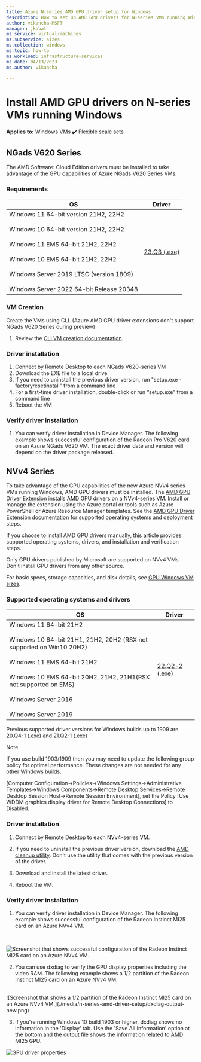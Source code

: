 ```yaml
---
title: Azure N-series AMD GPU driver setup for Windows 
description: How to set up AMD GPU drivers for N-series VMs running Windows Server or Windows in Azure
author: vikancha-MSFT
manager: jkabat
ms.service: virtual-machines
ms.subservice: sizes
ms.collection: windows
ms.topic: how-to
ms.workload: infrastructure-services
ms.date: 04/13/2023
ms.author: vikancha

---
```


# Install AMD GPU drivers on N-series VMs running Windows

**Applies to:** Windows VMs :heavy_check_mark: Flexible scale sets 

## NGads V620 Series ##
The AMD Software: Cloud Edition drivers must be installed to take advantage of the GPU capabilities of Azure NGads V620 Series VMs.

### Requirements

| OS | Driver |
| -------- |------------- |
| Windows 11 64-bit version 21H2, 22H2<br/><br/>Windows 10 64-bit version 21H2, 22H2 <br/><br/>Windows 11 EMS 64-bit 21H2, 22H2<br/><br/> Windows 10 EMS 64-bit 21H2, 22H2<br/><br/>Windows Server 2019 LTSC (version 1809)<br/><br/>Windows Server 2022 64-bit Release 20348 | [23.Q3 (.exe)](https://go.microsoft.com/fwlink/?linkid=2248541) |

### VM Creation
Create the VMs using CLI. (Azure AMD GPU driver extensions don't support NGads  V620 Series during preview)
1. Review the [CLI VM creation documentation](/azure/virtual-machines/windows/quick-create-cli).

### Driver installation
1.	Connect by Remote Desktop to each NGads V620-series VM<br>
2. Download the EXE file to a local drive<br>
3. If you need to uninstall the previous driver version, run "setup.exe -factoryresetinstall" from a command line <br>
4.	For a first-time driver installation, double-click or run “setup.exe” from a command line<br>
5. Reboot the VM

### Verify driver installation
1.	You can verify driver installation in Device Manager. The following example shows successful configuration of the Radeon Pro V620 card on an Azure NGads V620 VM. The exact driver date and version will depend on the driver package released.


## NVv4 Series ##
To take advantage of the GPU capabilities of the new Azure NVv4 series VMs running Windows, AMD GPU drivers must be installed. The [AMD GPU Driver Extension](../extensions/hpccompute-amd-gpu-windows.md) installs AMD GPU drivers on a NVv4-series VM. Install or manage the extension using the Azure portal or tools such as Azure PowerShell or Azure Resource Manager templates. See the [AMD GPU Driver Extension documentation](../extensions/hpccompute-amd-gpu-windows.md) for supported operating systems and deployment steps.

If you choose to install AMD GPU drivers manually, this article provides supported operating systems, drivers, and installation and verification steps.

Only GPU drivers published by Microsoft are supported on NVv4 VMs. Don't install GPU drivers from any other source.

For basic specs, storage capacities, and disk details, see [GPU Windows VM sizes](../sizes-gpu.md?toc=/azure/virtual-machines/windows/toc.json).



### Supported operating systems and drivers

| OS | Driver |
| -------- |------------- |
| Windows 11 64-bit 21H2<br/><br/>Windows 10 64-bit 21H1, 21H2, 20H2 (RSX not supported on Win10 20H2)<br/><br/>Windows 11 EMS 64-bit 21H2<br/><br/> Windows 10 EMS 64-bit 20H2, 21H2, 21H1(RSX not supported on EMS)<br/><br/>Windows Server 2016<br/><br/>Windows Server 2019 | [22.Q2-2]( https://download.microsoft.com/download/4/1/2/412559d0-4de5-4fb1-aa27-eaa3873e1f81/AMD-Azure-NVv4-Driver-22Q2.exe) (.exe) |


Previous supported driver versions for Windows builds up to 1909 are [20.Q4-1](https://download.microsoft.com/download/0/e/6/0e611412-093f-40b8-8bf9-794a1623b2be/AMD-Azure-NVv4-Driver-20Q4-1.exe) (.exe) and [21.Q2-1](https://download.microsoft.com/download/4/e/a/4ea28d3f-28e2-4eaa-8ef2-4f7d32882a0b/AMD-Azure-NVv4-Driver-21Q2-1.exe) (.exe) 
 
 > [!NOTE]
   >  If you use build 1903/1909 then you may need to update the following group policy for optimal performance. These changes are not needed for any other Windows builds.
   >  
   >  [Computer Configuration->Policies->Windows Settings->Administrative Templates->Windows Components->Remote Desktop Services->Remote Desktop Session Host->Remote Session    Environment], set the Policy [Use WDDM graphics display driver for Remote Desktop Connections] to Disabled.
   >  

 
### Driver installation

1. Connect by Remote Desktop to each NVv4-series VM.

2. If you need to uninstall the previous driver version, download the [AMD cleanup utility](https://download.microsoft.com/download/4/f/1/4f19b714-9304-410f-9c64-826404e07857/AMDCleanupUtilityni.exe). Don't use the utility that comes with the previous version of the driver.

3. Download and install the latest driver.

4. Reboot the VM.

### Verify driver installation

1. You can verify driver installation in Device Manager. The following example shows successful configuration of the Radeon Instinct MI25 card on an Azure NVv4 VM.
<br />

![Screenshot that shows successful configuration of the Radeon Instinct MI25 card on an Azure NVv4 VM.](./media/n-series-amd-driver-setup/device-manager.png)

2. You can use dxdiag to verify the GPU display properties including the video RAM. The following example shows a 1/2 partition of the Radeon Instinct MI25 card on an Azure NVv4 VM.
<br />
![Screenshot that shows a 1/2 partition of the Radeon Instinct MI25 card on an Azure NVv4 VM.](./media/n-series-amd-driver-setup/dxdiag-output-new.png)

3. If you're running Windows 10 build 1903 or higher, dxdiag shows no information in the 'Display' tab. Use the 'Save All Information' option at the bottom and the output file shows the information related to AMD MI25 GPU.

![GPU driver properties](./media/n-series-amd-driver-setup/dxdiag-details.png)
